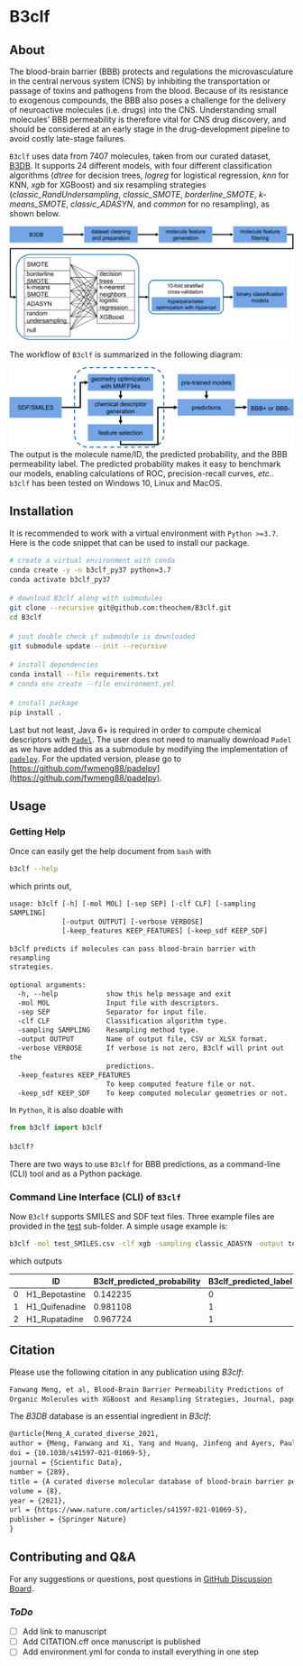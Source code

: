 # B3clf

## About

The blood-brain barrier (BBB) protects and regulations the microvasculature in the central nervous system (CNS)
by inhibiting the transportation or passage of toxins and pathogens from the blood. Because of its resistance to 
exogenous compounds, the BBB also poses a challenge for the
delivery of neuroactive molecules (i.e. drugs) into the CNS. 
Understanding small molecules' BBB permeability is therefore vital for CNS drug discovery, and should 
be considered at an early stage in the drug-development pipeline to avoid costly late-stage failures.

`B3clf` uses data from 7407 molecules, taken from our curated dataset, [B3DB](https://github.com/theochem/B3DB). It supports
24 different models, with four different classification algorithms (_dtree_ for decision
trees, _logreg_ for logistical regression, _knn_ for KNN, _xgb_ for XGBoost) and six resampling
strategies (_classic_RandUndersampling_, _classic_SMOTE_, _borderline_SMOTE_, _k-means_SMOTE_, _classic_ADASYN_,
and _common_ for no resampling), as shown below.

![BBB_general_workflow_v4.png](b3clf/BBB_general_workflow_v4.png)

The workflow of `B3clf` is summarized in the following diagram:

![b3clf_structure.png](b3clf/b3clf_structure.png)
The output is the molecule name/ID, the predicted probability, and the BBB
permeability label. The predicted probability makes it easy to benchmark our models, enabling
calculations of ROC, precision-recall curves, _etc._. `b3clf` has been tested on Windows 10,
Linux and MacOS.

## Installation

It is recommended to work with a virtual environment with `Python >=3.7`. Here is the code
snippet that can be used to install our package.

```bash
# create a virtual environment with conda
conda create -y -n b3clf_py37 python=3.7
conda activate b3clf_py37

# download B3clf along with submodules
git clone --recursive git@github.com:theochem/B3clf.git
cd B3clf

# just double check if submodule is downloaded
git submodule update --init --recursive

# install dependencies
conda install --file requirements.txt
# conda env create --file environment.yml

# install package
pip install .
```

Last but not least, Java 6+ is required in order to compute chemical descriptors with
[`Padel`](http://www.yapcwsoft.com/dd/padeldescriptor/). The user does not need to manually
download `Padel` as we have added this as a submodule by modifying the implementation of
[`padelpy`](https://github.com/ecrl/padelpy). For the updated version, please go to
[https://github.com/fwmeng88/padelpy](https://github.com/fwmeng88/padelpy).

## Usage

### Getting Help

Once can easily get the help document from `bash` with

```bash
b3clf --help
```

which prints out,

```
usage: b3clf [-h] [-mol MOL] [-sep SEP] [-clf CLF] [-sampling SAMPLING]
             [-output OUTPUT] [-verbose VERBOSE]
             [-keep_features KEEP_FEATURES] [-keep_sdf KEEP_SDF]

b3clf predicts if molecules can pass blood-brain barrier with resampling
strategies.

optional arguments:
  -h, --help            show this help message and exit
  -mol MOL              Input file with descriptors.
  -sep SEP              Separator for input file.
  -clf CLF              Classification algorithm type.
  -sampling SAMPLING    Resampling method type.
  -output OUTPUT        Name of output file, CSV or XLSX format.
  -verbose VERBOSE      If verbose is not zero, B3clf will print out the
                        predictions.
  -keep_features KEEP_FEATURES
                        To keep computed feature file or not.
  -keep_sdf KEEP_SDF    To keep computed molecular geometries or not.
```

In `Python`, it is also doable with

```python
from b3clf import b3clf

b3clf?
```

There are two ways to use `B3clf` for BBB predictions, as a command-line (CLI) tool and as a Python
package.

### Command Line Interface (CLI) of `B3clf`

Now `B3clf` supports SMILES and SDF text files. Three example files are provided in the
[test](test) sub-folder. A simple usage example is:

```bash
b3clf -mol test_SMILES.csv -clf xgb -sampling classic_ADASYN -output test_SMILES_pred.xlsx -verbose 1
```

which outputs

|   | ID             | B3clf_predicted_probability | B3clf_predicted_label |
| - | -------------- | --------------------------- | --------------------- |
| 0 | H1_Bepotastine | 0.142235                    | 0                     |
| 1 | H1_Quifenadine | 0.981108                    | 1                     |
| 2 | H1_Rupatadine  | 0.967724                    | 1                     |

## Citation

Please use the following citation in any publication using *B3clf*:

```md
Fanwang Meng, et al, Blood-Brain Barrier Permeability Predictions of
Organic Molecules with XGBoost and Resampling Strategies, Journal, page, volume, year, doi.
```
The *B3DB* database is an essential ingredient in *B3clf*:
```md
@article{Meng_A_curated_diverse_2021,
author = {Meng, Fanwang and Xi, Yang and Huang, Jinfeng and Ayers, Paul W.},
doi = {10.1038/s41597-021-01069-5},
journal = {Scientific Data},
number = {289},
title = {A curated diverse molecular database of blood-brain barrier permeability with chemical descriptors},
volume = {8},
year = {2021},
url = {https://www.nature.com/articles/s41597-021-01069-5},
publisher = {Springer Nature}
}
```

## Contributing and Q&A

For any suggestions or questions, post questions in
[GitHub Discussion Board](https://github.com/theochem/B3clf/discussions).

### _ToDo_

- [ ] Add link to manuscript
- [ ] Add CITATION.cff once manuscript is published
- [ ] Add environment.yml for conda to install everything in one step
